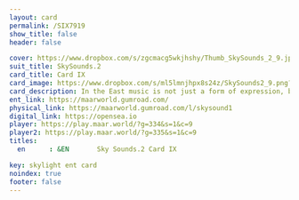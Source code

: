 ```yaml
---
layout: card
permalink: /SIX7919
show_title: false
header: false

cover: https://www.dropbox.com/s/zgcmacg5wkjhshy/Thumb_SkySounds_2_9.jpg?raw=1
suit_title: SkySounds.2
card_title: Card IX
card_image: https://www.dropbox.com/s/ml5lmnjhpx8s24z/SkySounds2_9.png?raw=1
card_description: In the East music is not just a form of expression, but a way of understanding the world. One can feel the rhythm of the land, the beat of the water, and the harmony of the wind. The present exists eternally, and through music, opposites can meet. In this world, one can experience the beauty of dissonance and the power of consonance, the tension and release. Music is not only a way of expressing emotions but also a way of understanding the natural cycles and the laws of physics and chemistry. It's a way of connecting with the world, and understanding the present, the past, and the future. Music is a reminder of the beauty of the present and the power of the eternal. It's a way of understanding that the present is this... 
ent_link: https://maarworld.gumroad.com/
physical_link: https://maarworld.gumroad.com/l/skysound1
digital_link: https://opensea.io
player: https://play.maar.world/?g=334&s=1&c=9
player2: https://play.maar.world/?g=335&s=1&c=9
titles:
  en      : &EN       Sky Sounds.2 Card IX

key: skylight ent card 
noindex: true
footer: false
---
```

